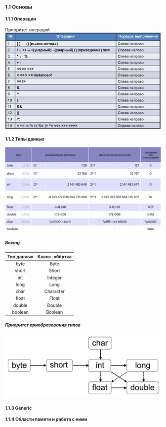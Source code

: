### 1.1 Основы

#### 1.1.1 Операции
Приоритет операций
![op priority](img/op_priority.png)

#### 1.1.2 Типы данных
![types](img/types.png)
##### Boxing
|Тип данных	|Класс-обёртка|
|:-----------:|:-------------:|
|byte		|Byte         |
|short		|Short        | 
|int		|Integer      |
|long		|Long         |
|char		|Character    |  
|float		|Float        |
|double		|Double       |
|boolean	|Boolean      |

##### Приоритет приобразования типов
![primitives](img/primitives.png)

#### 1.1.3 Generic

#### 1.1.4 Области памяти и работа с ними

